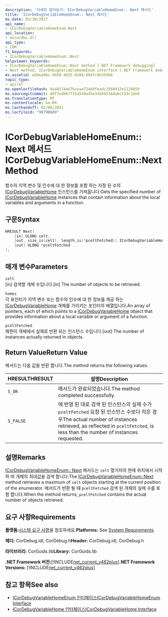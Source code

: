```yaml
---
description: '자세히 알아보기: ICorDebugVariableHomeEnum:: Next 메서드'
title: 'ICorDebugVariableHomeEnum:: Next 메서드'
ms.date: 03/30/2017
api_name:
- ICorDebugVariableHomeEnum.Next
api_location:
- mscordbi.dll
api_type:
- COM
f1_keywords:
- ICorDebugVariableHomeEnum::Next
helpviewer_keywords:
- ICorDebugVariableHomeEnum::Next method [.NET Framework debugging]
- Next method, ICorDebugVariableHomeEnum interface [.NET Framework debugging]
ms.assetid: eb9ea96c-5b58-4655-8104-094fc8b393b8
topic_type:
- apiref
ms.openlocfilehash: 0aa0174e67bceaa724ddfeadc2560d12e112b859
ms.sourcegitcommit: ddf7edb67715a5b9a45e3dd44536dabc153c1de0
ms.translationtype: MT
ms.contentlocale: ko-KR
ms.lasthandoff: 02/06/2021
ms.locfileid: "99790609"
---
```

# <a name="icordebugvariablehomeenumnext-method"></a><span data-ttu-id="b0a5b-103">ICorDebugVariableHomeEnum:: Next 메서드</span><span class="sxs-lookup"><span data-stu-id="b0a5b-103">ICorDebugVariableHomeEnum::Next Method</span></span>

<span data-ttu-id="b0a5b-104">함수의 지역 변수 및 인수에 대 한 정보를 포함 하는 지정 된 수의 [ICorDebugVariableHome](icordebugvariablehome-interface.md) 인스턴스를 가져옵니다.</span><span class="sxs-lookup"><span data-stu-id="b0a5b-104">Gets the specified number of [ICorDebugVariableHome](icordebugvariablehome-interface.md) instances that contain information about the local variables and arguments in a function.</span></span>  
  
## <a name="syntax"></a><span data-ttu-id="b0a5b-105">구문</span><span class="sxs-lookup"><span data-stu-id="b0a5b-105">Syntax</span></span>  
  
```cpp  
HRESULT Next(  
    [in] ULONG celt,  
    [out, size_is(celt), length_is(*pceltFetched)] ICorDebugVariableHome *homes[],  
    [out] ULONG *pceltFetched  
);  
```  
  
## <a name="parameters"></a><span data-ttu-id="b0a5b-106">매개 변수</span><span class="sxs-lookup"><span data-stu-id="b0a5b-106">Parameters</span></span>  

 `celt`  
 <span data-ttu-id="b0a5b-107">[in] 검색할 개체 수입니다.</span><span class="sxs-lookup"><span data-stu-id="b0a5b-107">[in] The number of objects to be retrieved.</span></span>  
  
 `homes`  
 <span data-ttu-id="b0a5b-108">각 포인터가 지역 변수 또는 함수의 인수에 대 한 정보를 제공 하는 [ICorDebugVariableHome](icordebugvariablehome-interface.md) 개체를 가리키는 포인터의 배열입니다.</span><span class="sxs-lookup"><span data-stu-id="b0a5b-108">An array of pointers, each of which points to a [ICorDebugVariableHome](icordebugvariablehome-interface.md) object that provides information about  a local variable or argument of a function.</span></span>  
  
 `pceltFetched`  
 <span data-ttu-id="b0a5b-109">제한이 개체에서 실제로 반환 되는 인스턴스 수입니다.</span><span class="sxs-lookup"><span data-stu-id="b0a5b-109">[out] The number of instances actually returned in objects.</span></span>  
  
## <a name="return-value"></a><span data-ttu-id="b0a5b-110">Return Value</span><span class="sxs-lookup"><span data-stu-id="b0a5b-110">Return Value</span></span>  

 <span data-ttu-id="b0a5b-111">메서드는 다음 값을 반환 합니다.</span><span class="sxs-lookup"><span data-stu-id="b0a5b-111">The method returns the following values.</span></span>  
  
|<span data-ttu-id="b0a5b-112">HRESULT</span><span class="sxs-lookup"><span data-stu-id="b0a5b-112">HRESULT</span></span>|<span data-ttu-id="b0a5b-113">설명</span><span class="sxs-lookup"><span data-stu-id="b0a5b-113">Description</span></span>|  
|-------------|-----------------|  
|`S_OK`|<span data-ttu-id="b0a5b-114">메서드가 완료되었습니다.</span><span class="sxs-lookup"><span data-stu-id="b0a5b-114">The method completed successfully.</span></span>|  
|`S_FALSE`|<span data-ttu-id="b0a5b-115">에 반영 된 대로 검색 된 인스턴스의 실제 수가 `pceltFetched` 요청 된 인스턴스 수보다 작은 경우</span><span class="sxs-lookup"><span data-stu-id="b0a5b-115">The actual number of instances retrieved, as reflected in `pceltFetched`, is less than the number of instances requested.</span></span>|  
  
## <a name="remarks"></a><span data-ttu-id="b0a5b-116">설명</span><span class="sxs-lookup"><span data-stu-id="b0a5b-116">Remarks</span></span>  

 <span data-ttu-id="b0a5b-117">[ICorDebugVariableHomeEnum:: Next](icordebugvariablehomeenum-next-method.md) 메서드는 `celt` 열거자의 현재 위치에서 시작 하 여 개체의 최대값을 검색 합니다.</span><span class="sxs-lookup"><span data-stu-id="b0a5b-117">The [ICorDebugVariableHomeEnum::Next](icordebugvariablehomeenum-next-method.md) method retrieves a maximum of  `celt` objects starting at the current position of the enumerator.</span></span> <span data-ttu-id="b0a5b-118">메서드가 반환 될 때 `pceltFetched` 검색 된 개체의 실제 수를 포함 합니다.</span><span class="sxs-lookup"><span data-stu-id="b0a5b-118">When the method returns, `pceltFetched` contains the actual number of objects retrieved.</span></span>  
  
## <a name="requirements"></a><span data-ttu-id="b0a5b-119">요구 사항</span><span class="sxs-lookup"><span data-stu-id="b0a5b-119">Requirements</span></span>  

 <span data-ttu-id="b0a5b-120">**플랫폼:**[시스템 요구 사항](../../get-started/system-requirements.md)을 참조하세요.</span><span class="sxs-lookup"><span data-stu-id="b0a5b-120">**Platforms:** See [System Requirements](../../get-started/system-requirements.md).</span></span>  
  
 <span data-ttu-id="b0a5b-121">**헤더:** CorDebug.idl, CorDebug.h</span><span class="sxs-lookup"><span data-stu-id="b0a5b-121">**Header:** CorDebug.idl, CorDebug.h</span></span>  
  
 <span data-ttu-id="b0a5b-122">**라이브러리:** CorGuids.lib</span><span class="sxs-lookup"><span data-stu-id="b0a5b-122">**Library:** CorGuids.lib</span></span>  
  
 <span data-ttu-id="b0a5b-123">**.NET Framework 버전:**[!INCLUDE[net_current_v462plus](../../../../includes/net-current-v462plus-md.md)]</span><span class="sxs-lookup"><span data-stu-id="b0a5b-123">**.NET Framework Versions:** [!INCLUDE[net_current_v462plus](../../../../includes/net-current-v462plus-md.md)]</span></span>  
  
## <a name="see-also"></a><span data-ttu-id="b0a5b-124">참고 항목</span><span class="sxs-lookup"><span data-stu-id="b0a5b-124">See also</span></span>

- [<span data-ttu-id="b0a5b-125">ICorDebugVariableHomeEnum 인터페이스</span><span class="sxs-lookup"><span data-stu-id="b0a5b-125">ICorDebugVariableHomeEnum Interface</span></span>](icordebugvariablehomeenum-interface.md)
- [<span data-ttu-id="b0a5b-126">ICorDebugVariableHome 인터페이스</span><span class="sxs-lookup"><span data-stu-id="b0a5b-126">ICorDebugVariableHome Interface</span></span>](icordebugvariablehome-interface.md)
